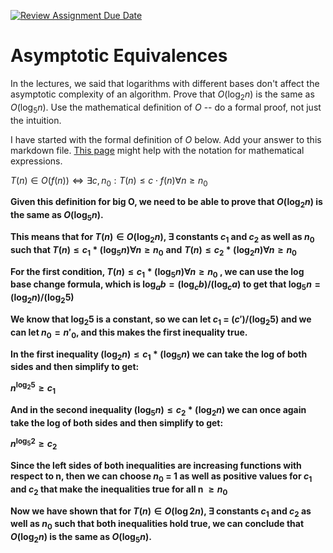 [![Review Assignment Due Date](https://classroom.github.com/assets/deadline-readme-button-24ddc0f5d75046c5622901739e7c5dd533143b0c8e959d652212380cedb1ea36.svg)](https://classroom.github.com/a/fbkbKZ5N)
# Asymptotic Equivalences

In the lectures, we said that logarithms with different bases don't affect the
asymptotic complexity of an algorithm. Prove that $O(\log_{2} n)$ is the same as
$O(\log_{5} n)$. Use the mathematical definition of $O$ -- do a formal proof,
not just the intuition.

I have started with the formal definition of $O$ below. Add your answer to this
markdown file. [This
page](https://docs.github.com/en/get-started/writing-on-github/working-with-advanced-formatting/writing-mathematical-expressions)
might help with the notation for mathematical expressions.

$T(n) \in O(f(n)) \iff \exists c, n_0: T(n) \leq c \cdot f(n) \forall n \geq n_0$

**Given this definition for big O, we need to be able to prove that $O(\log_{2} n)$ is the same as $O(\log_{5} n)$.**

**This means that for $T(n) \in O(\log_{2} n)$, $\exists$ constants $c_1$ and $c_2$ as well as $n_0$ such that $T(n) \leq c_1 * (\log_{5} n) \forall n\geq n_0$**
**and**
**$T(n) \leq c_2 * (\log_{2} n) \forall n\geq n_0$**

**For the first condition, $T(n) \leq c_1 * (\log_{5} n) \forall n\geq n_0$ , we can use the log base change formula, which is $\log_{a} b = (\log_{c} b)/(\log_{c} a)$ to get that $\log_{5} n = (\log_{2} n)/(\log_{2} 5)$**

**We know that $\log_{2} 5$ is a constant, so we can let $c_1$ = $(c')/(\log_{2} 5)$ and we can let $n_0 = n'_0$, and this makes the first inequality true.**





**In the first inequality $(\log_{2} n) \leq c_1 * (\log_{5} n)$ we can take the log of both sides and then simplify to get:**

**$n^{\log_{2} 5} \geq c_1$**

**And in the second inequality $(\log_{5} n) \leq c_2 * (\log_{2} n)$ we can once again take the log of both sides and then simplify to get:**

**$n^{\log_{5} 2} \geq c_2$**

**Since the left sides of both inequalities are increasing functions with respect to n, then we can choose $n_0$ = 1 as well as positive values for $c_1$ and $c_2$ that make the inequalities true for all n $\geq n_0$**

**Now we have shown that for $T(n) \in O(\log{2} n)$, $\exists$ constants $c_1$ and $c_2$ as well as $n_0$ such that both inequalities hold true, we can conclude that $O(\log_{2} n)$ is the same as $O(\log_{5} n)$.**
